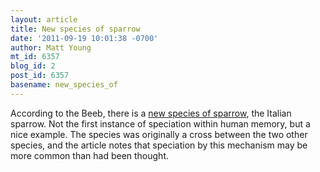 ```yaml
---
layout: article
title: New species of sparrow
date: '2011-09-19 10:01:38 -0700'
author: Matt Young
mt_id: 6357
blog_id: 2
post_id: 6357
basename: new_species_of
---
```

According to the Beeb, there is a [new species of sparrow](http://www.bbc.co.uk/nature/14947902), the Italian sparrow.  Not the first instance of speciation within human memory, but a nice example. The species was originally a cross between the two other species, and the article notes that speciation by this mechanism may be more common than had been thought.
